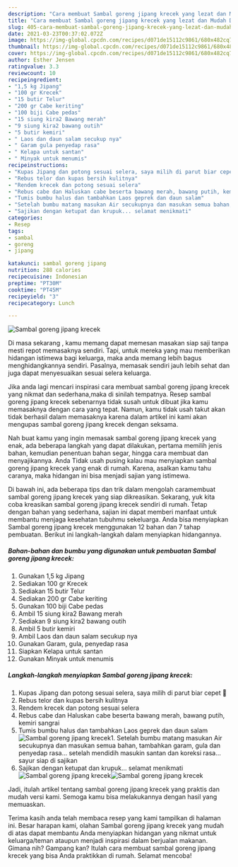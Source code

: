 ```yaml
---
description: "Cara membuat Sambal goreng jipang krecek yang lezat dan Mudah Dibuat"
title: "Cara membuat Sambal goreng jipang krecek yang lezat dan Mudah Dibuat"
slug: 405-cara-membuat-sambal-goreng-jipang-krecek-yang-lezat-dan-mudah-dibuat
date: 2021-03-23T00:37:02.072Z
image: https://img-global.cpcdn.com/recipes/d071de15112c9861/680x482cq70/sambal-goreng-jipang-krecek-foto-resep-utama.jpg
thumbnail: https://img-global.cpcdn.com/recipes/d071de15112c9861/680x482cq70/sambal-goreng-jipang-krecek-foto-resep-utama.jpg
cover: https://img-global.cpcdn.com/recipes/d071de15112c9861/680x482cq70/sambal-goreng-jipang-krecek-foto-resep-utama.jpg
author: Esther Jensen
ratingvalue: 3.3
reviewcount: 10
recipeingredient:
- "1,5 kg Jipang"
- "100 gr Krecek"
- "15 butir Telur"
- "200 gr Cabe keriting"
- "100 biji Cabe pedas"
- "15 siung kira2 Bawang merah"
- "9 siung kira2 bawang outih"
- "5 butir kemiri"
- " Laos dan daun salam secukup nya"
- " Garam gula penyedap rasa"
- " Kelapa untuk santan"
- " Minyak untuk menumis"
recipeinstructions:
- "Kupas Jipang dan potong sesuai selera, saya milih di parut biar cepet 🤣"
- "Rebus telor dan kupas bersih kulitnya"
- "Rendem krecek dan potong sesuai selera"
- "Rebus cabe dan Haluskan cabe beserta bawang merah, bawang putih, kemiri sangrai"
- "Tumis bumbu halus dan tambahkan Laos geprek dan daun salam"
- "Setelah bumbu matang masukan Air secukupnya dan masukan semua bahan, tambahkan garam, gula dan penyedap rasa... setelah mendidih masukin santan dan koreksi rasa... sayur siap di sajikan"
- "Sajikan dengan ketupat dan krupuk... selamat menikmati"
categories:
- Resep
tags:
- sambal
- goreng
- jipang

katakunci: sambal goreng jipang 
nutrition: 288 calories
recipecuisine: Indonesian
preptime: "PT30M"
cooktime: "PT45M"
recipeyield: "3"
recipecategory: Lunch

---
```



![Sambal goreng jipang krecek](https://img-global.cpcdn.com/recipes/d071de15112c9861/680x482cq70/sambal-goreng-jipang-krecek-foto-resep-utama.jpg)

Di masa  sekarang , kamu memang dapat memesan masakan siap saji tanpa mesti repot memasaknya sendiri. Tapi, untuk mereka yang mau memberikan hidangan istimewa bagi keluarga, maka anda memang lebih bagus menghidangkannya sendiri. Pasalnya, memasak sendiri jauh lebih sehat dan juga dapat menyesuaikan sesuai selera keluarga.

Jika anda lagi mencari inspirasi cara membuat sambal goreng jipang krecek yang nikmat dan sederhana,maka di sinilah tempatnya. Resep sambal goreng jipang krecek  sebenarnya tidak susah untuk dibuat jika kamu memasaknya dengan cara yang tepat. Namun, kamu tidak usah takut akan tidak berhasil dalam memasaknya 
karena dalam artikel ini kami akan mengupas sambal goreng jipang krecek dengan seksama.  



Nah buat kamu yang ingin memasak sambal goreng jipang krecek yang enak, ada beberapa langkah yang dapat dilakukan, pertama memilih jenis bahan, kemudian penentuan bahan segar, hingga cara membuat dan menyajikannya. Anda Tidak usah pusing kalau mau menyiapkan sambal goreng jipang krecek yang enak di rumah. Karena, asalkan kamu  tahu caranya, maka hidangan ini bisa menjadi sajian yang istimewa.

Di bawah ini, ada beberapa tips dan trik dalam mengolah caramembuat sambal goreng jipang krecek yang siap dikreasikan. Sekarang, yuk kita coba kreasikan sambal goreng jipang krecek sendiri di rumah. Tetap dengan bahan yang sederhana, sajian ini dapat memberi manfaat untuk membantu menjaga kesehatan tubuhmu sekeluarga. Anda bisa menyiapkan Sambal goreng jipang krecek menggunakan 12 bahan dan 7 tahap pembuatan. Berikut ini langkah-langkah dalam menyiapkan hidangannya.

<!--inarticleads1-->

##### Bahan-bahan dan bumbu yang digunakan untuk pembuatan Sambal goreng jipang krecek:

1. Gunakan 1,5 kg Jipang
1. Sediakan 100 gr Krecek
1. Sediakan 15 butir Telur
1. Sediakan 200 gr Cabe keriting
1. Gunakan 100 biji Cabe pedas
1. Ambil 15 siung kira2 Bawang merah
1. Sediakan 9 siung kira2 bawang outih
1. Ambil 5 butir kemiri
1. Ambil  Laos dan daun salam secukup nya
1. Gunakan  Garam, gula, penyedap rasa
1. Siapkan  Kelapa untuk santan
1. Gunakan  Minyak untuk menumis




<!--inarticleads2-->

##### Langkah-langkah menyiapkan Sambal goreng jipang krecek:

1. Kupas Jipang dan potong sesuai selera, saya milih di parut biar cepet 🤣
1. Rebus telor dan kupas bersih kulitnya
1. Rendem krecek dan potong sesuai selera
1. Rebus cabe dan Haluskan cabe beserta bawang merah, bawang putih, kemiri sangrai
1. Tumis bumbu halus dan tambahkan Laos geprek dan daun salam
<img src="//assets-global.cpcdn.com/assets/icons/button_play-2c75c40dde080a61004c1f40b05d8f140eaff45d7e9e6481dc71c63d2e7c4909.png" alt="Sambal goreng jipang krecek">1. Setelah bumbu matang masukan Air secukupnya dan masukan semua bahan, tambahkan garam, gula dan penyedap rasa... setelah mendidih masukin santan dan koreksi rasa... sayur siap di sajikan
1. Sajikan dengan ketupat dan krupuk... selamat menikmati
<img src="//assets-global.cpcdn.com/assets/icons/button_play-2c75c40dde080a61004c1f40b05d8f140eaff45d7e9e6481dc71c63d2e7c4909.png" alt="Sambal goreng jipang krecek"><img src="//assets-global.cpcdn.com/assets/icons/button_play-2c75c40dde080a61004c1f40b05d8f140eaff45d7e9e6481dc71c63d2e7c4909.png" alt="Sambal goreng jipang krecek">



Jadi, itulah artikel tentang  sambal goreng jipang krecek  yang praktis dan mudah versi kami. Semoga kamu bisa melakukannya dengan hasil yang memuaskan. 

Terima kasih anda telah membaca resep yang kami tampilkan di halaman ini. Besar harapan kami, olahan  Sambal goreng jipang krecek yang mudah di atas dapat membantu Anda menyiapkan hidangan yang nikmat untuk keluarga/teman ataupun menjadi inspirasi dalam berjualan makanan. Gimana nih? Gampang kan? Itulah cara membuat sambal goreng jipang krecek yang bisa Anda praktikkan di rumah. Selamat mencoba!

